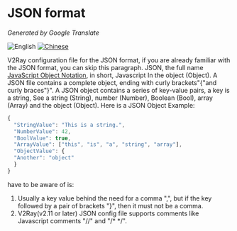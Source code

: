 # JSON format

_Generated by Google Translate_

![English](../resources/english.svg) [![Chinese](../resources/chinese.svg)](https://www.v2ray.com/chapter_02/00_json.html)

V2Ray configuration file for the JSON format, if you are already familiar with the JSON format, you can skip this paragraph.
JSON, the full name [JavaScript Object Notation](https://en.wikipedia.org/wiki/JSON), in short, Javascript
In the object (Object).  A JSON file contains a complete object, ending with curly brackets"{"and curly braces"}".
A JSON object contains a series of key-value pairs, a key is a string,
See a string (String), number (Number), Boolean (Bool), array (Array) and the object (Object).  Here is a JSON
Object Example:

```javascript
{
  "StringValue": "This is a string.",
  "NumberValue": 42,
  "BoolValue": true,
  "ArrayValue": ["this", "is", "a", "string", "array"],
  "ObjectValue": {
  "Another": "object"
  }
}
```

have to be aware of is:

1. Usually a key value behind the need for a comma ",", but if the key followed by a pair of brackets "}", then it must not be a comma.
2. V2Ray(v2.11 or later) JSON config file supports comments like Javascript comments "//" and "/\* \*/".

